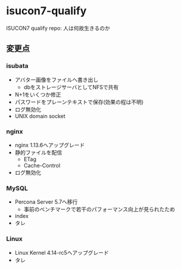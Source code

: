 # isucon7-qualify
ISUCON7 qualify repo: 人は何故生きるのか

## 変更点

### isubata

- アバター画像をファイルへ書き出し
  - dbをストレージサーバとしてNFSで共有
- N+1をいくつか修正
- パスワードをプレーンテキストで保存(効果の程は不明)
- ログ無効化
- UNIX domain socket

### nginx

- nginx 1.13.6へアップグレード
- 静的ファイルを配信
  - ETag
  - Cache-Control
- ログ無効化

### MySQL

- Percona Server 5.7へ移行
  - 事前のベンチマークで若干のパフォーマンス向上が見られたため
- index
- タレ

### Linux

- Linux Kernel 4.14-rc5へアップグレード
- タレ
